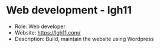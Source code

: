 # Web development - lgh11

- Role: Web developer <br>
- Website: https://lgh11.com/ <br>
- Description: Build, maintain the website using Wordpress
